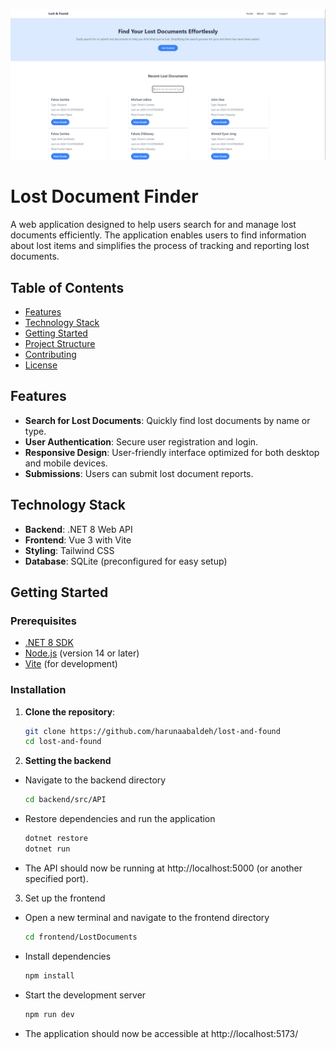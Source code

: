 ![Local Image](image.png)

# Lost Document Finder

A web application designed to help users search for and manage lost documents efficiently. The application enables users to find information about lost items and simplifies the process of tracking and reporting lost documents.

## Table of Contents

- [Features](#features)
- [Technology Stack](#technology-stack)
- [Getting Started](#getting-started)
- [Project Structure](#project-structure)
- [Contributing](#contributing)
- [License](#license)

## Features

- **Search for Lost Documents**: Quickly find lost documents by name or type.
- **User Authentication**: Secure user registration and login.
- **Responsive Design**: User-friendly interface optimized for both desktop and mobile devices.
- **Submissions**: Users can submit lost document reports.

## Technology Stack

- **Backend**: .NET 8 Web API
- **Frontend**: Vue 3 with Vite
- **Styling**: Tailwind CSS
- **Database**: SQLite (preconfigured for easy setup)

## Getting Started

### Prerequisites

- [.NET 8 SDK](https://dotnet.microsoft.com/download/dotnet/8.0)
- [Node.js](https://nodejs.org/) (version 14 or later)
- [Vite](https://vitejs.dev/guide/) (for development)

### Installation

1. **Clone the repository**:

   ```bash
   git clone https://github.com/harunaabaldeh/lost-and-found
   cd lost-and-found
   ```

2. **Setting the backend**

- Navigate to the backend directory
  ```bash
  cd backend/src/API
  ```
- Restore dependencies and run the application
  ```bash
  dotnet restore
  dotnet run
  ```
- The API should now be running at http://localhost:5000 (or another specified port).

3. Set up the frontend

- Open a new terminal and navigate to the frontend directory
  ```bash
  cd frontend/LostDocuments
  ```
- Install dependencies
  ```bash
  npm install
  ```
- Start the development server
  ```bash
  npm run dev
  ```
- The application should now be accessible at http://localhost:5173/

